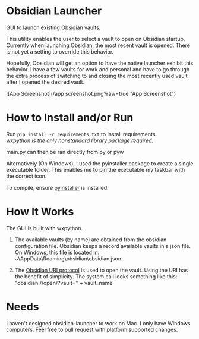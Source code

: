 # Obsidian Launcher
GUI to launch existing Obsidian vaults.

This utility enables the user to select a vault to open on Obsidian startup. Currently when launching Obsidian, the most recent vault is opened. There is not yet a setting to override this behavior.

Hopefully, Obsidian will get an option to have the native launcher exhibit this behavior.
I have a few vaults for work and personal and have to go through the extra process of switching to and closing the most recently used vault after I opened the desired vault.

![App Screenshot](/app screenshot.png?raw=true "App Screenshot")

# How to Install and/or Run
Run `pip install -r requirements.txt` to install requirements.  
*wxpython is the only nonstandard library package required.*

main.py can then be ran directly from py or pyw

Alternatively (On Windows), I used the pyinstaller package to create a single executable folder.
This enables me to pin the executable my taskbar with the correct icon.

To compile, ensure [pyinstaller](https://pyinstaller.org/en/stable/) is installed.

# How It Works
The GUI is built with wxpython.

1. The available vaults (by name) are obtained from the obsidian configuration file.
Obsidian keeps a record available vaults in a json file.
On Windows, this file is located in:
~\\AppData\\Roaming\\obsidian\\obsidian.json

2. The [Obsidian URI protocol](https://help.obsidian.md/Advanced+topics/Using+Obsidian+URI) is used to open the vault. Using the URI has the benefit of simplicity. 
The system call looks something like this:
"obsidian://open/?vault=" + vault_name

# Needs
I haven't designed obsidian-launcher to work on Mac. I only have Windows computers. Feel free to pull request with platform supported changes.
